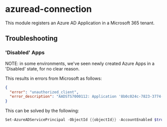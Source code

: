 # azuread-connection

This module registers an Azure AD Application in a Microsoft 365 tenant.

## Troubleshooting

### 'Disabled' Apps

NOTE: in some environments, we've seen newly created Azure Apps in a 'Disabled' state, for no clear
reason.

This results in errors from Microsoft as follows:
```json
{
  "error": "unauthorized_client",
  "error_description": "AADSTS7000112: Application '8b0c024c-7823-3774-2da8-a8d8b7ed331a'(worklytics-azuread-connector) is disabled."
}
```

This can be solved by the following:

```powershell
Set-AzureADServicePrincipal -ObjectId {{objectId}} -AccountEnabled $true
```


